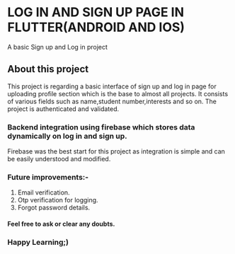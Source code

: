# LOG IN AND SIGN UP PAGE IN FLUTTER(ANDROID AND IOS)

A basic Sign up and Log in project 

## About this project

This project is regarding a basic interface of sign up and log in page for uploading profile section which is the base to almost all projects.
It consists of various fields such as name,student number,interests and so on.
The project is authenticated and validated.

### Backend integration using firebase which stores data dynamically on log in and sign up.
Firebase was the best start for this project as integration is simple and can be easily understood and modified.

### Future improvements:-
1. Email verification.
2. Otp verification for logging.
3. Forgot password details.

#### Feel free to ask or clear any doubts.
### Happy Learning;)
